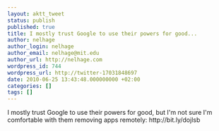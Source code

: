 ```yaml
---
layout: aktt_tweet
status: publish
published: true
title: I mostly trust Google to use their powers for good...
author: nelhage
author_login: nelhage
author_email: nelhage@mit.edu
author_url: http://nelhage.com
wordpress_id: 744
wordpress_url: http://twitter-17031848697
date: 2010-06-25 13:43:48.000000000 +02:00
categories: []
tags: []
---
```

I mostly trust Google to use their powers for good, but I'm not sure I'm comfortable with them removing apps remotely: http:&#47;&#47;bit.ly&#47;dojlsb
